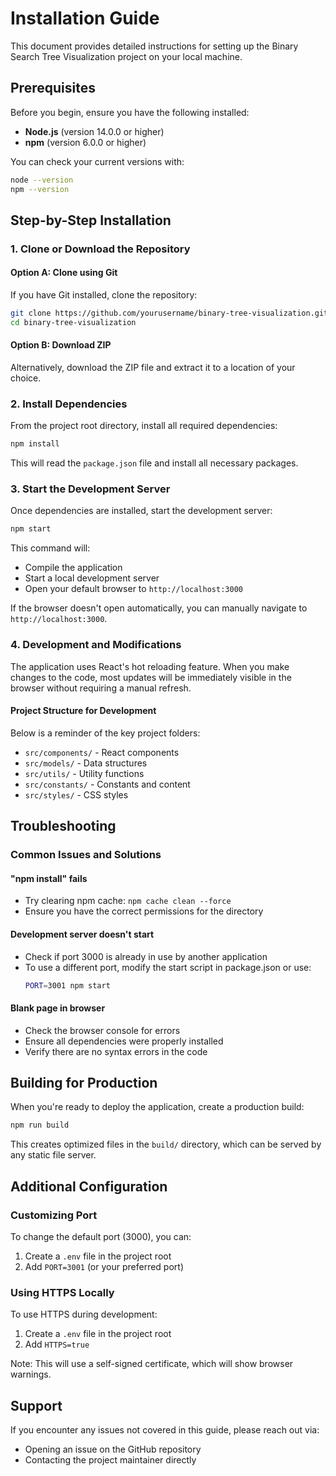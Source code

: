 # Installation Guide

This document provides detailed instructions for setting up the Binary Search Tree Visualization project on your local machine.

## Prerequisites

Before you begin, ensure you have the following installed:

- **Node.js** (version 14.0.0 or higher)
- **npm** (version 6.0.0 or higher)

You can check your current versions with:

```bash
node --version
npm --version
```

## Step-by-Step Installation

### 1. Clone or Download the Repository

#### Option A: Clone using Git

If you have Git installed, clone the repository:

```bash
git clone https://github.com/yourusername/binary-tree-visualization.git
cd binary-tree-visualization
```

#### Option B: Download ZIP

Alternatively, download the ZIP file and extract it to a location of your choice.

### 2. Install Dependencies

From the project root directory, install all required dependencies:

```bash
npm install
```

This will read the `package.json` file and install all necessary packages.

### 3. Start the Development Server

Once dependencies are installed, start the development server:

```bash
npm start
```

This command will:
- Compile the application
- Start a local development server
- Open your default browser to `http://localhost:3000`

If the browser doesn't open automatically, you can manually navigate to `http://localhost:3000`.

### 4. Development and Modifications

The application uses React's hot reloading feature. When you make changes to the code, most updates will be immediately visible in the browser without requiring a manual refresh.

#### Project Structure for Development

Below is a reminder of the key project folders:

- `src/components/` - React components
- `src/models/` - Data structures
- `src/utils/` - Utility functions
- `src/constants/` - Constants and content
- `src/styles/` - CSS styles

## Troubleshooting

### Common Issues and Solutions

#### "npm install" fails
- Try clearing npm cache: `npm cache clean --force`
- Ensure you have the correct permissions for the directory

#### Development server doesn't start
- Check if port 3000 is already in use by another application
- To use a different port, modify the start script in package.json or use:
  ```bash
  PORT=3001 npm start
  ```

#### Blank page in browser
- Check the browser console for errors
- Ensure all dependencies were properly installed
- Verify there are no syntax errors in the code

## Building for Production

When you're ready to deploy the application, create a production build:

```bash
npm run build
```

This creates optimized files in the `build/` directory, which can be served by any static file server.

## Additional Configuration

### Customizing Port

To change the default port (3000), you can:

1. Create a `.env` file in the project root
2. Add `PORT=3001` (or your preferred port)

### Using HTTPS Locally

To use HTTPS during development:

1. Create a `.env` file in the project root
2. Add `HTTPS=true`

Note: This will use a self-signed certificate, which will show browser warnings.

## Support

If you encounter any issues not covered in this guide, please reach out via:
- Opening an issue on the GitHub repository
- Contacting the project maintainer directly